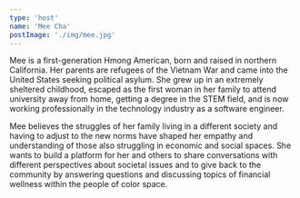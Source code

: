 ```yaml
---
type: 'host'
name: 'Mee Cha'
postImage: './img/mee.jpg'
---
```


Mee is a first-generation Hmong American, born and raised in northern California. Her parents are refugees of the Vietnam War and came into the United States seeking political asylum. She grew up in an extremely sheltered childhood, escaped as the first woman in her family to attend university away from home, getting a degree in the STEM field, and is now working professionally in the technology industry as a software engineer.

Mee believes the struggles of her family living in a different society and having to adjust to the new norms have shaped her empathy and understanding of those also struggling in economic and social spaces. She wants to build a platform for her and others to share conversations with different perspectives about societal issues and to give back to the community by answering questions and discussing topics of financial wellness within the people of color space.
